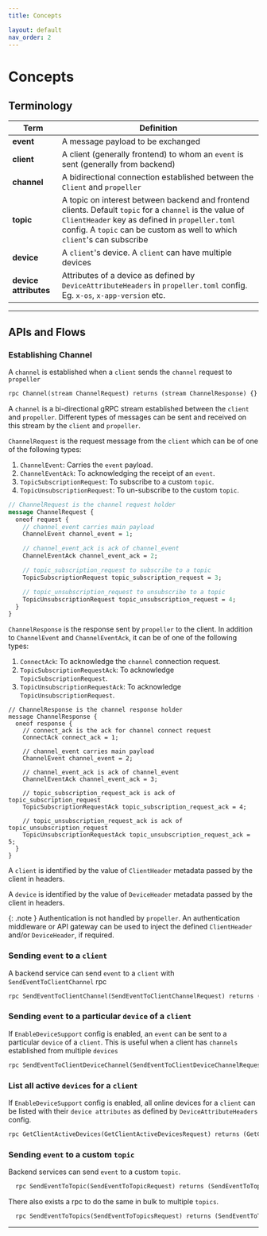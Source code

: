 ```yaml
---
title: Concepts

layout: default
nav_order: 2
---
```

# Concepts

## Terminology

| Term              | Definition                                                                                                                                                                                                                            |
|-------------------|---------------------------------------------------------------------------------------------------------------------------------------------------------------------------------------------------------------------------------------|
| **event**         | A message payload to be exchanged                                                                                                                                                                                                     |
| **client**        | A client (generally frontend) to whom an `event` is sent (generally from backend)                                                                                                                                                     |
| **channel**       | A bidirectional connection established between the `Client` and `propeller`                                                                                                                                                           |
| **topic**         | A topic on interest between backend and frontend clients. Default `topic` for a `channel` is the value of `ClientHeader` key as defined in `propeller.toml` config. A `topic` can be custom as well to which `client`'s can subscribe |
| **device**        | A `client`'s device. A `client` can have multiple devices                                                                                                                                                                             |
| **device attributes** | Attributes of a device as defined by `DeviceAttributeHeaders` in `propeller.toml` config. Eg. `x-os`, `x-app-version` etc.                                                                                                            |

----

## APIs and Flows

### Establishing Channel

A `channel` is established when a `client` sends the `channel` request to `propeller`

```protobuf
rpc Channel(stream ChannelRequest) returns (stream ChannelResponse) {}
```
A `channel` is a bi-directional gRPC stream established between the `client` and `propeller`. Different types of messages can be sent and received on this stream by the `client` and `propeller`.

`ChannelRequest` is the request message from the `client` which can be of one of the following types:
1. `ChannelEvent`: Carries the `event` payload.
2. `ChannelEventAck`: To acknowledging the receipt of an `event`.
3. `TopicSubscriptionRequest`: To subscribe to a custom `topic`.
4. `TopicUnsubscriptionRequest`: To un-subscribe to the custom `topic`. 
```protobuf
// ChannelRequest is the channel request holder
message ChannelRequest {
  oneof request {
    // channel_event carries main payload
    ChannelEvent channel_event = 1;

    // channel_event_ack is ack of channel_event
    ChannelEventAck channel_event_ack = 2;

    // topic_subscription_request to subscribe to a topic
    TopicSubscriptionRequest topic_subscription_request = 3;

    // topic_unsubscription_request to unsubscribe to a topic
    TopicUnsubscriptionRequest topic_unsubscription_request = 4;
  }
}
```

`ChannelResponse` is the response sent by `propeller` to the client. In addition to `ChannelEvent` and `ChannelEventAck`, it can be of one of the following types:
1. `ConnectAck`: To acknowledge the `channel` connection request.
2. `TopicSubscriptionRequestAck`: To acknowledge `TopicSubscriptionRequest`.
3. `TopicUnsubscriptionRequestAck`: To acknowledge `TopicUnsubscriptionRequest`.
```
// ChannelResponse is the channel response holder
message ChannelResponse {
  oneof response {
    // connect_ack is the ack for channel connect request
    ConnectAck connect_ack = 1;

    // channel_event carries main payload
    ChannelEvent channel_event = 2;

    // channel_event_ack is ack of channel_event
    ChannelEventAck channel_event_ack = 3;

    // topic_subscription_request_ack is ack of topic_subscription_request
    TopicSubscriptionRequestAck topic_subscription_request_ack = 4;

    // topic_unsubscription_request_ack is ack of topic_unsubscription_request
    TopicUnsubscriptionRequestAck topic_unsubscription_request_ack = 5;
  }
}
```

A `client` is identified by the value of `ClientHeader` metadata passed by the client in headers.

A `device` is identified by the value of `DeviceHeader` metadata passed by the client in headers.

{: .note } 
Authentication is not handled by `propeller`. An authentication middleware or API gateway can be used to inject the defined `ClientHeader` and/or `DeviceHeader`, if required.

### Sending `event` to a `client`

A backend service can send `event` to a `client` with `SendEventToClientChannel` rpc

```protobuf
rpc SendEventToClientChannel(SendEventToClientChannelRequest) returns (SendEventToClientChannelResponse) {}
```

### Sending `event` to a particular `device` of a `client`

If `EnableDeviceSupport` config is enabled, an `event` can be sent to a particular `device` of a `client`. This is useful when a client has `channels` established from multiple `devices`

```protobuf
rpc SendEventToClientDeviceChannel(SendEventToClientDeviceChannelRequest) returns (SendEventToClientDeviceChannelResponse) {}
```

### List all active `devices` for a `client`

If `EnableDeviceSupport` config is enabled, all online devices for a `client` can be listed with their `device attributes` as defined by `DeviceAttributeHeaders` config.

```protobuf
rpc GetClientActiveDevices(GetClientActiveDevicesRequest) returns (GetClientActiveDevicesResponse) {}
```

### Sending `event` to a custom `topic`

Backend services can send `event` to a custom `topic`.
```protobuf
  rpc SendEventToTopic(SendEventToTopicRequest) returns (SendEventToTopicResponse) {}
```

There also exists a rpc to do the same in bulk to multiple `topics`.
```protobuf
  rpc SendEventToTopics(SendEventToTopicsRequest) returns (SendEventToTopicsResponse) {}
```

---
